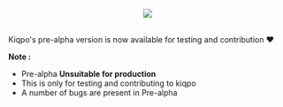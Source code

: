 <p align="center">
  <img src='https://www.linkpicture.com/q/Frame-6.png' />
  <br/>
  <br/>
</p>

Kiqpo's pre-alpha version is now available for testing and contribution :heart:






**Note :**
- Pre-alpha **Unsuitable for production** 
- This is only for testing and contributing to kiqpo
- A number of bugs are present in Pre-alpha
